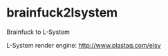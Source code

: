 brainfuck2lsystem
=================

Brainfuck to L-System

L-System render engine: http://www.plastaq.com/elsy
